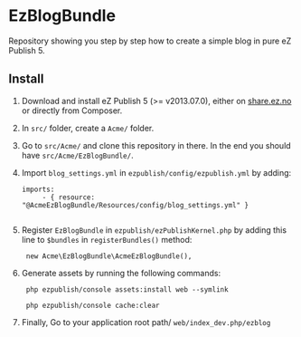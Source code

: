 # EzBlogBundle

Repository showing you step by step how to create a simple blog in pure eZ Publish 5.

## Install
1. Download and install eZ Publish 5 (>= v2013.07.0), either on [share.ez.no](http://share.ez.no) or directly from Composer.
2. In `src/` folder, create a `Acme/` folder.
3. Go to `src/Acme/` and clone this repository in there. In the end you should have `src/Acme/EzBlogBundle/`.
4. Import `blog_settings.yml` in `ezpublish/config/ezpublish.yml` by adding:
    
    ```
    imports:
         - { resource: "@AcmeEzBlogBundle/Resources/config/blog_settings.yml" }
        
    ```

5. Register `EzBlogBundle` in `ezpublish/ezPublishKernel.php` by adding this line to `$bundles` in `registerBundles()` method:

    ```
     new Acme\EzBlogBundle\AcmeEzBlogBundle(),
    
    ```

6. Generate assets by running the following commands:

    ```
     php ezpublish/console assets:install web --symlink
    ```
    
    ```
     php ezpublish/console cache:clear
    ```

7. Finally, Go to your application root path/ `web/index_dev.php/ezblog`

